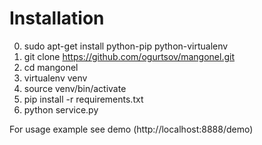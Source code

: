 Installation
========

0) sudo apt-get install python-pip python-virtualenv
1) git clone https://github.com/ogurtsov/mangonel.git
2) cd mangonel
3) virtualenv venv
4) source venv/bin/activate
5) pip install -r requirements.txt
6) python service.py

For usage example see demo (http://localhost:8888/demo)

